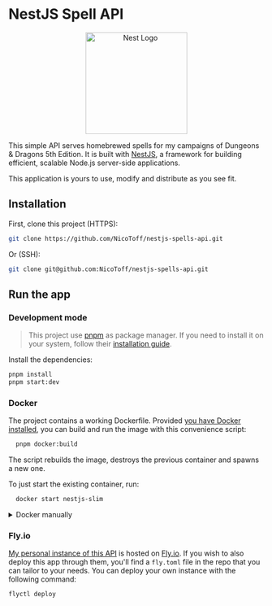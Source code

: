 # NestJS Spell API

<div style="text-align: center;" align="center">
  <img src="https://nestjs.com/img/logo-small.svg" width="200" alt="Nest Logo" />
</div>

This simple API serves homebrewed spells for my campaigns of Dungeons & Dragons 5th Edition. It is built with [NestJS](https://nestjs.com/), a framework for building efficient, scalable Node.js server-side applications.

This application is yours to use, modify and distribute as you see fit. 

## Installation

First, clone this project (HTTPS):

```bash
git clone https://github.com/NicoToff/nestjs-spells-api.git
```
Or (SSH):
```bash
git clone git@github.com:NicoToff/nestjs-spells-api.git
```
## Run the app

### Development mode

> This project use [pnpm](https://pnpm.io/) as package manager. If you need to install it on your system, follow their [installation guide](https://pnpm.io/installation).

Install the dependencies:

```bash
pnpm install
pnpm start:dev
```

### Docker

The project contains a working Dockerfile. Provided [you have Docker installed](https://docs.docker.com/get-docker/), you can build and run the image with this convenience script:

```bash
  pnpm docker:build
```

The script rebuilds the image, destroys the previous container and spawns a new one.

To just start the existing container, run:

```bash
  docker start nestjs-slim
```

<details>

<summary>Docker manually</summary>

If you want to do it manually, you can build and run the image with:

```bash
docker build -t nestjs-spells-api-image .
```

And run it with:

```bash
docker run -d --name nestjs-spells-api -p 8000:8000 nestjs-spells-api-image
```

</details>

### Fly.io

[My personal instance of this API](https://nestjs-spells-api.fly.dev/) is hosted on [Fly.io](https://fly.io/). If you wish to also deploy this app through them, you'll find a `fly.toml` file in the repo that you can tailor to your needs. You can deploy your own instance with the following command:

```bash
flyctl deploy
```
